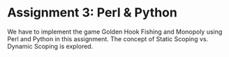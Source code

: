 # Assignment 3: Perl & Python
We have to implement the game Golden Hook Fishing and Monopoly using Perl and Python in this assignment. The concept of Static Scoping vs. Dynamic Scoping is explored.